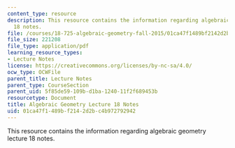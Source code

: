 ```yaml
---
content_type: resource
description: This resource contains the information regarding algebraic geometry lecture
  18 notes.
file: /courses/18-725-algebraic-geometry-fall-2015/01ca47f1489bf2142d2bc4b972792942_MIT18_725F15_lec18.pdf
file_size: 221208
file_type: application/pdf
learning_resource_types:
- Lecture Notes
license: https://creativecommons.org/licenses/by-nc-sa/4.0/
ocw_type: OCWFile
parent_title: Lecture Notes
parent_type: CourseSection
parent_uid: 5f85de59-109b-d1ba-1240-11f2f689453b
resourcetype: Document
title: Algebraic Geometry Lecture 18 Notes
uid: 01ca47f1-489b-f214-2d2b-c4b972792942
---
```

This resource contains the information regarding algebraic geometry lecture 18 notes.
